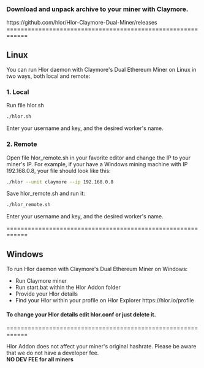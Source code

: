 <h3>Download  and unpack archive to your miner with Claymore. </h3>
https://github.com/hlor/Hlor-Claymore-Dual-Miner/releases
============================================================
<h2>Linux</h2>
<p>You can run Hlor daemon with Claymore's Dual Ethereum Miner on Linux in two ways, both local and remote:</p>
<h3>1. Local</h3>
<p>Run file hlor.sh</p>

```bash
./hlor.sh
```
<p>Enter your username and key, and the desired worker's name. </p>

<h3>2. Remote</h3>
<p>Open file hlor_remote.sh in your favorite editor and change the IP to your miner's IP. For example,
if your have a Windows mining machine with IP 192.168.0.8, your file should look like this:</p>

```bash
./hlor --unit claymore --ip 192.168.0.8
```

<p>Save hlor_remote.sh and run it: </p>

```bash
./hlor_remote.sh
```

<p>Enter your username and key, and the desired worker's name. </p>

============================================================
<h2>Windows</h2>

<p>To run Hlor daemon with Claymore's Dual Ethereum Miner on Windows:</p>
<ul>
<li>Run Claymore miner</li>
<li>Run start.bat within the Hlor Addon folder</li>
<li>Provide your Hlor details</li>
<li>Find your Hlor within your profile on Hlor Explorer https://hlor.io/profile</li>
</ul>
<h4>To change your Hlor details edit hlor.conf or just delete it.</h4>

============================================================

Hlor Addon does not affect your miner's original hashrate. Please be aware that we do not have a developer fee. </br>
<strong>NO DEV FEE for all miners</strong>


